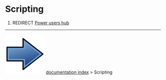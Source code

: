 # Scripting
1.  REDIRECT [Power users hub](Power_users_hub.md)



---
![](images/Button_right.svg) [documentation index](../README.md) > Scripting
